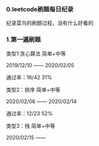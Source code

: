### 0.leetcode刷题每日纪录 

纪录菜鸟的刷题过程，没有什么好看的

### 1.第一遍刷题

类型1:贪心算法 简单+中等

2019/12/10 —— 2020/02/05

通过率：16/42 31%

类型2：排序 简单+中等

2020/02/06 —— 2020/02/14

通过率：12/23 52%

类型3：栈 简单+中等

2020/02/15 ——


 
